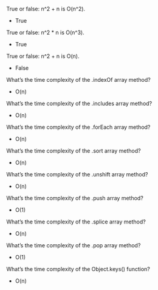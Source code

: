 True or false: n^2 + n is O(n^2).

- True

True or false: n^2 \* n is O(n^3).

- True

True or false: n^2 + n is O(n).

- False

What’s the time complexity of the .indexOf array method?

- O(n)

What’s the time complexity of the .includes array method?

- O(n)

What’s the time complexity of the .forEach array method?

- O(n)

What’s the time complexity of the .sort array method?

- O(n)

What’s the time complexity of the .unshift array method?

- O(n)

What’s the time complexity of the .push array method?

- O(1)

What’s the time complexity of the .splice array method?

- O(n)

What’s the time complexity of the .pop array method?

- O(1)

What’s the time complexity of the Object.keys() function?

- O(n)
